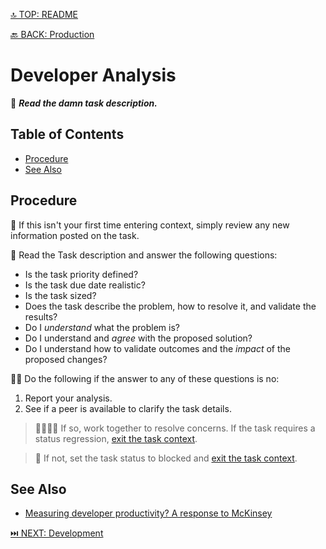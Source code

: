 [🔝 TOP: README](README.md)

[🔙 BACK: Production](README.md#production)

Developer Analysis
================================

📖 ***Read the damn task description.***

Table of Contents
----------------------------

- [Procedure](#procedure)
- [See Also](#see-also)

Procedure
----------------

🔂 If this isn't your first time entering context, simply review any new information posted on the task.

🧐 Read the Task description and answer the following questions:

- Is the task priority defined?
- Is the task due date realistic?
- Is the task sized?
- Does the task describe the problem, how to resolve it, and validate the results?
- Do I *understand* what the problem is?
- Do I understand and *agree* with the proposed solution?
- Do I understand how to validate outcomes and the *impact* of the proposed changes?

👎🏻 Do the following if the answer to any of these questions is no:

1. Report your analysis.
2. See if a peer is available to clarify the task details.

> 🫱🏻‍🫲🏿 If so, work together to resolve concerns. If the task requires a status regression, [exit the task context](README.md#debrief).

> 🛑 If not, set the task status to blocked and [exit the task context](README.md#debrief).

See Also
--------------

- [Measuring developer productivity? A response to McKinsey](https://newsletter.pragmaticengineer.com/p/measuring-developer-productivity?utm_source=tldrwebdev)

[⏭️ NEXT: Development](development.md)
